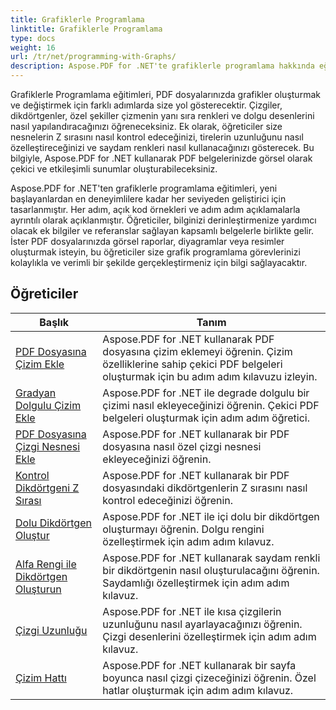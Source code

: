 ```yaml
---
title: Grafiklerle Programlama
linktitle: Grafiklerle Programlama
type: docs
weight: 16
url: /tr/net/programming-with-Graphs/
description: Aspose.PDF for .NET'te grafiklerle programlama hakkında eğitimler bulun. PDF belgelerinizde nasıl grafik oluşturacağınızı ve özelleştireceğinizi öğrenin.
---
```

Grafiklerle Programlama eğitimleri, PDF dosyalarınızda grafikler oluşturmak ve değiştirmek için farklı adımlarda size yol gösterecektir. Çizgiler, dikdörtgenler, özel şekiller çizmenin yanı sıra renkleri ve dolgu desenlerini nasıl yapılandıracağınızı öğreneceksiniz. Ek olarak, öğreticiler size nesnelerin Z sırasını nasıl kontrol edeceğinizi, tirelerin uzunluğunu nasıl özelleştireceğinizi ve saydam renkleri nasıl kullanacağınızı gösterecek. Bu bilgiyle, Aspose.PDF for .NET kullanarak PDF belgelerinizde görsel olarak çekici ve etkileşimli sunumlar oluşturabileceksiniz.

Aspose.PDF for .NET'ten grafiklerle programlama eğitimleri, yeni başlayanlardan en deneyimlilere kadar her seviyeden geliştirici için tasarlanmıştır. Her adım, açık kod örnekleri ve adım adım açıklamalarla ayrıntılı olarak açıklanmıştır. Öğreticiler, bilginizi derinleştirmenize yardımcı olacak ek bilgiler ve referanslar sağlayan kapsamlı belgelerle birlikte gelir. İster PDF dosyalarınızda görsel raporlar, diyagramlar veya resimler oluşturmak isteyin, bu öğreticiler size grafik programlama görevlerinizi kolaylıkla ve verimli bir şekilde gerçekleştirmeniz için bilgi sağlayacaktır.

## Öğreticiler
| Başlık | Tanım |
| --- | --- | 
| [PDF Dosyasına Çizim Ekle](./add-drawing/) | Aspose.PDF for .NET kullanarak PDF dosyasına çizim eklemeyi öğrenin. Çizim özelliklerine sahip çekici PDF belgeleri oluşturmak için bu adım adım kılavuzu izleyin. |  
| [Gradyan Dolgulu Çizim Ekle](./add-drawing-with-gradient-fill/) | Aspose.PDF for .NET ile degrade dolgulu bir çizimi nasıl ekleyeceğinizi öğrenin. Çekici PDF belgeleri oluşturmak için adım adım öğretici. |  
| [PDF Dosyasına Çizgi Nesnesi Ekle](./add-line-object/) | Aspose.PDF for .NET kullanarak bir PDF dosyasına nasıl özel çizgi nesnesi ekleyeceğinizi öğrenin. |  
| [Kontrol Dikdörtgeni Z Sırası](./control-rectangle-z-order/) | Aspose.PDF for .NET kullanarak bir PDF dosyasındaki dikdörtgenlerin Z sırasını nasıl kontrol edeceğinizi öğrenin.  |  
| [Dolu Dikdörtgen Oluştur](./create-filled-rectangle/) | Aspose.PDF for .NET ile içi dolu bir dikdörtgen oluşturmayı öğrenin. Dolgu rengini özelleştirmek için adım adım kılavuz. |  
| [Alfa Rengi ile Dikdörtgen Oluşturun](./create-rectangle-with-alpha-color/) | Aspose.PDF for .NET kullanarak saydam renkli bir dikdörtgenin nasıl oluşturulacağını öğrenin. Saydamlığı özelleştirmek için adım adım kılavuz. |  
| [Çizgi Uzunluğu](./dash-length/) | Aspose.PDF for .NET ile kısa çizgilerin uzunluğunu nasıl ayarlayacağınızı öğrenin. Çizgi desenlerini özelleştirmek için adım adım kılavuz. |  
| [Çizim Hattı](./drawing-line/) | Aspose.PDF for .NET kullanarak bir sayfa boyunca nasıl çizgi çizeceğinizi öğrenin. Özel hatlar oluşturmak için adım adım kılavuz. |  